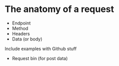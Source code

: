 # The anatomy of a request

- Endpoint
- Method
- Headers
- Data (or body)

Include examples with Github stuff
- Request bin (for post data)
